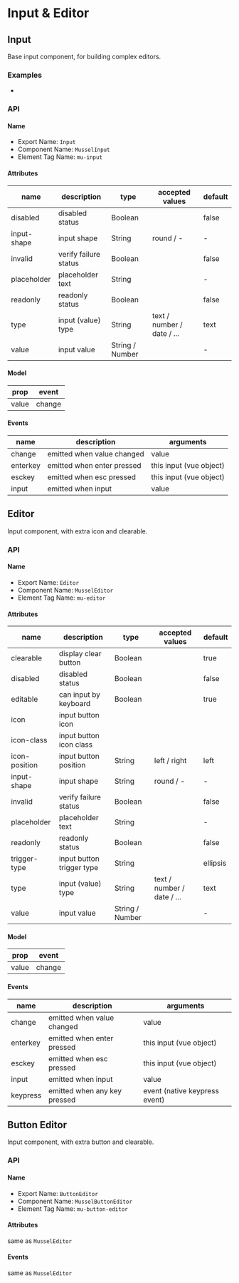 # Input & Editor



## Input

Base input component, for building complex editors.



### Examples

-


### API

#### Name

* Export Name:  `Input`
* Component Name:  `MusselInput`
* Element Tag Name:  `mu-input`



#### Attributes

| name        | description           | type            | accepted values            | default |
| ----------- | --------------------- | --------------- | -------------------------- | ------- |
| disabled    | disabled status       | Boolean         |                            | false   |
| input-shape | input shape           | String          | round / -                  | -       |
| invalid     | verify failure status | Boolean         |                            | false   |
| placeholder | placeholder text      | String          |                            | -       |
| readonly    | readonly status       | Boolean         |                            | false   |
| type        | input (value) type    | String          | text / number / date / ... | text    |
| value       | input value           | String / Number |                            | -       |



#### Model

| prop  | event  |
| ----- | ------ |
| value | change |



#### Events

| name     | description                | arguments               |
| -------- | -------------------------- | ----------------------- |
| change   | emitted when value changed | value                   |
| enterkey | emitted when enter pressed | this input (vue object) |
| esckey   | emitted when esc pressed   | this input (vue object) |
| input    | emitted when input         | value                   |



## Editor

Input component, with extra icon and clearable.



### API

#### Name

* Export Name:  `Editor`
* Component Name:  `MusselEditor`
* Element Tag Name:  `mu-editor`



#### Attributes

| name          | description               | type            | accepted values            | default  |
| ------------- | ------------------------- | --------------- | -------------------------- | -------- |
| clearable     | display clear button      | Boolean         |                            | true     |
| disabled      | disabled status           | Boolean         |                            | false    |
| editable      | can input by keyboard     | Boolean         |                            | true     |
| icon          | input button icon         |                 |                            |          |
| icon-class    | input button icon class   |                 |                            |          |
| icon-position | input button position     | String          | left / right               | left     |
| input-shape   | input shape               | String          | round / -                  | -        |
| invalid       | verify failure status     | Boolean         |                            | false    |
| placeholder   | placeholder text          | String          |                            | -        |
| readonly      | readonly status           | Boolean         |                            | false    |
| trigger-type  | input button trigger type | String          |                            | ellipsis |
| type          | input (value) type        | String          | text / number / date / ... | text     |
| value         | input value               | String / Number |                            | -        |



#### Model

| prop  | event  |
| ----- | ------ |
| value | change |



#### Events

| name     | description                  | arguments                     |
| -------- | ---------------------------- | ----------------------------- |
| change   | emitted when value changed   | value                         |
| enterkey | emitted when enter pressed   | this input (vue object)       |
| esckey   | emitted when esc pressed     | this input (vue object)       |
| input    | emitted when input           | value                         |
| keypress | emitted when any key pressed | event (native keypress event) |



## Button Editor

Input component, with extra button and clearable.



### API

#### Name

* Export Name:  `ButtonEditor`
* Component Name:  `MusselButtonEditor`
* Element Tag Name:  `mu-button-editor`



#### Attributes

same as `MusselEditor`



#### Events

same as `MusselEditor`

